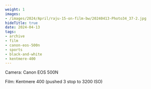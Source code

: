 ```yaml
---
weight: 1
images:
- /images/2024/April/raju-15-on-film-bw/20240413-Photo34_37-2.jpg
hideTitle: true
date: 2024-04-13
tags:
- archive
- film
- canon-eos-500n
- sports
- black-and-white
- kentmere-400
---
```


Camera: Canon EOS 500N

Film: Kentmere 400 (pushed 3 stop to 3200 ISO)